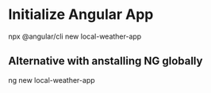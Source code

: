 # Initialize Angular App

npx @angular/cli new local-weather-app

## Alternative with anstalling NG globally

ng new local-weather-app